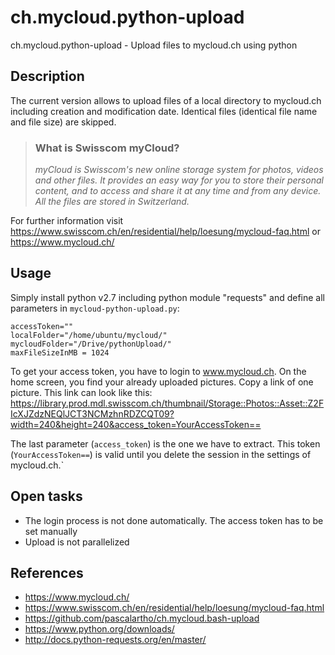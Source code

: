 # ch.mycloud.python-upload
ch.mycloud.python-upload - Upload files to mycloud.ch using python

## Description
The current version allows to upload files of a local directory to mycloud.ch including creation and modification date. Identical files (identical file name and file size) are skipped.

>### What is Swisscom myCloud?
>*myCloud is Swisscom's new online storage system for photos, videos and other files. It provides an easy way for you to store their personal content, and to access and share it at any time and from any device. All the files are stored in Switzerland.*

For further information visit https://www.swisscom.ch/en/residential/help/loesung/mycloud-faq.html or https://www.mycloud.ch/

## Usage
Simply install python v2.7 including python module "requests" and define all parameters in ````mycloud-python-upload.py````:
````
accessToken=""
localFolder="/home/ubuntu/mycloud/"
mycloudFolder="/Drive/pythonUpload/"
maxFileSizeInMB = 1024
````

To get your access token, you have to login to www.mycloud.ch. On the home screen, you find your already uploaded pictures. Copy a link of one picture. This link can look like this: https://library.prod.mdl.swisscom.ch/thumbnail/Storage::Photos::Asset::Z2FIcXJZdzNEQlJCT3NCMzhnRDZCQT09?width=240&height=240&access_token=YourAccessToken==

The last parameter (````access_token````) is the one we have to extract. This token (````YourAccessToken==````) is valid until you delete the session in the settings of mycloud.ch.`

## Open tasks
- The login process is not done automatically. The access token has to be set manually
- Upload is not parallelized

## References
- https://www.mycloud.ch/
- https://www.swisscom.ch/en/residential/help/loesung/mycloud-faq.html
- https://github.com/pascalartho/ch.mycloud.bash-upload
- https://www.python.org/downloads/
- http://docs.python-requests.org/en/master/
